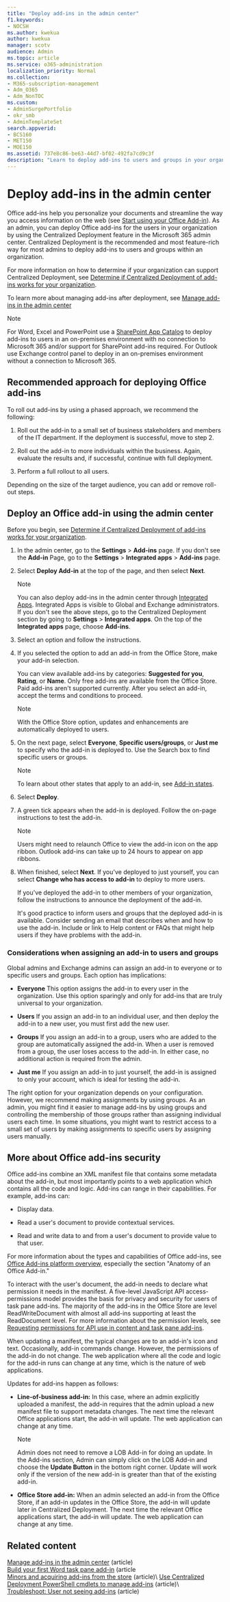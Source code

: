 ```yaml
---
title: "Deploy add-ins in the admin center"
f1.keywords:
- NOCSH
ms.author: kwekua
author: kwekua
manager: scotv
audience: Admin
ms.topic: article
ms.service: o365-administration
localization_priority: Normal
ms.collection: 
- M365-subscription-management 
- Adm_O365
- Adm_NonTOC
ms.custom: 
- AdminSurgePortfolio
- okr_smb
- AdminTemplateSet
search.appverid:
- BCS160
- MET150
- MOE150
ms.assetid: 737e8c86-be63-44d7-bf02-492fa7cd9c3f
description: "Learn to deploy add-ins to users and groups in your organization by using Centralized Deployment in the admin center."
---
```


# Deploy add-ins in the admin center

Office add-ins help you personalize your documents and streamline the way you access information on the web (see [Start using your Office Add-in](https://support.microsoft.com/office/82e665c4-6700-4b56-a3f3-ef5441996862)). As an admin, you can deploy Office add-ins for the users in your organization by using the Centralized Deployment feature in the Microsoft 365 admin center. Centralized Deployment is the recommended and most feature-rich way for most admins to deploy add-ins to users and groups within an organization.

For more information on how to determine if your organization can support Centralized Deployment, see [Determine if Centralized Deployment of add-ins works for your organization](centralized-deployment-of-add-ins.md).

To learn more about managing add-ins after deployment, see [Manage add-ins in the admin center](manage-addins-in-the-admin-center.md)
  
> [!NOTE]
>  For Word, Excel and PowerPoint use a [SharePoint App Catalog](/office/dev/add-ins/publish/publish-task-pane-and-content-add-ins-to-an-add-in-catalog) to deploy add-ins to users in an on-premises environment with no connection to Microsoft 365 and/or support for SharePoint add-ins required. For Outlook use Exchange control panel to deploy in an on-premises environment without a connection to Microsoft 365.
  
## Recommended approach for deploying Office add-ins

To roll out add-ins by using a phased approach, we recommend the following:
  
1. Roll out the add-in to a small set of business stakeholders and members of the IT department. If the deployment is successful, move to step 2.
    
2. Roll out the add-in to more individuals within the business. Again, evaluate the results and, if successful, continue with full deployment.
    
3. Perform a full rollout to all users.
    
Depending on the size of the target audience, you can add or remove roll-out steps.
  
## Deploy an Office add-in using the admin center

Before you begin, see [Determine if Centralized Deployment of add-ins works for your organization](centralized-deployment-of-add-ins.md).
  
1. In the admin center, go to the **Settings** \> **Add-ins** page. If you don't see the **Add-in** Page, go to the **Settings** \> **Integrated apps** \> **Add-ins** page.

2. Select **Deploy Add-in** at the top of the page, and then select **Next**.

    > [!NOTE]
    > You can also deploy add-ins in the admin center through [Integrated Apps](test-and-deploy-microsoft-365-apps.md). Integrated Apps is visible to Global and Exchange administrators. If you don't see the above steps, go to the Centralized Deployment section by going to **Settings** > **Integrated apps**. On the top of the **Integrated apps** page, choose **Add-ins**.

3. Select an option and follow the instructions.
  
4. If you selected the option to add an add-in from the Office Store, make your add-in selection. </br>

    You can view available add-ins by categories: **Suggested for you**, **Rating**, or **Name**. Only free add-ins are available from the Office Store. Paid add-ins aren't supported currently. After you select an add-in, accept the terms and conditions to proceed. <br/> 

    > [!NOTE]
    > With the Office Store option, updates and enhancements are automatically deployed to users.

5. On the next page, select **Everyone**, **Specific users/groups**, or **Just me** to specify who the add-in is deployed to. Use the Search box to find specific users or groups. <br/>

    > [!NOTE]
    > To learn about other states that apply to an add-in, see [Add-in states](./manage-addins-in-the-admin-center.md).
  
6. Select **Deploy**.
  
7. A green tick appears when the add-in is deployed. Follow the on-page instructions to test the add-in.

    > [!NOTE]
    > Users might need to relaunch Office to view the add-in icon on the app ribbon. Outlook add-ins can take up to 24 hours to appear on app ribbons.

8. When finished, select **Next**. If you've deployed to just yourself, you can select **Change who has access to add-in** to deploy to more users.

    If you've deployed the add-in to other members of your organization, follow the instructions to announce the deployment of the add-in. <br/>
  
    It's good practice to inform users and groups that the deployed add-in is available. Consider sending an email that describes when and how to use the add-in. Include or link to Help content or FAQs that might help users if they have problems with the add-in.
  
### Considerations when assigning an add-in to users and groups

Global admins and Exchange admins can assign an add-in to everyone or to specific users and groups. Each option has implications:
  
- **Everyone** This option assigns the add-in to every user in the organization. Use this option sparingly and only for add-ins that are truly universal to your organization.

- **Users** If you assign an add-in to an individual user, and then deploy the add-in to a new user, you must first add the new user.

- **Groups** If you assign an add-in to a group, users who are added to the group are automatically assigned the add-in. When a user is removed from a group, the user loses access to the add-in. In either case, no additional action is required from the admin.

- **Just me** If you assign an add-in to just yourself, the add-in is assigned to only your account, which is ideal for testing the add-in.

The right option for your organization depends on your configuration. However, we recommend making assignments by using groups. As an admin, you might find it easier to manage add-ins by using groups and controlling the membership of those groups rather than assigning individual users each time. In some situations, you might want to restrict access to a small set of users by making assignments to specific users by assigning users manually.
  
## More about Office add-ins security

Office add-ins combine an XML manifest file that contains some metadata about the add-in, but most importantly points to a web application which contains all the code and logic. Add-ins can range in their capabilities. For example, add-ins can:
  
- Display data.

- Read a user's document to provide contextual services.

- Read and write data to and from a user's document to provide value to that user.

For more information about the types and capabilities of Office add-ins, see [Office Add-ins platform overview](/office/dev/add-ins/overview/office-add-ins), especially the section "Anatomy of an Office Add-in."
  
To interact with the user's document, the add-in needs to declare what permission it needs in the manifest. A five-level JavaScript API access-permissions model provides the basis for privacy and security for users of task pane add-ins. The majority of the add-ins in the Office Store are level ReadWriteDocument with almost all add-ins supporting at least the ReadDocument level. For more information about the permission levels, see [Requesting permissions for API use in content and task pane add-ins](/office/dev/add-ins/develop/requesting-permissions-for-api-use-in-content-and-task-pane-add-ins).
  
When updating a manifest, the typical changes are to an add-in's icon and text. Occasionally, add-in commands change. However, the permissions of the add-in do not change. The web application where all the code and logic for the add-in runs can change at any time, which is the nature of web applications.
  
Updates for add-ins happen as follows:
  
- **Line-of-business add-in:** In this case, where an admin explicitly uploaded a manifest, the add-in requires that the admin upload a new manifest file to support metadata changes. The next time the relevant Office applications start, the add-in will update. The web application can change at any time.

    > [!NOTE]
    > Admin does not need to remove a LOB Add-in for doing an update.   In the Add-ins section, Admin can simply click on the LOB Add-in and choose the **Update Button** in the bottom right corner. Update will work only if the version of the new add-in is greater than that of the existing add-in.

- **Office Store add-in:** When an admin selected an add-in from the Office Store, if an add-in updates in the Office Store, the add-in will update later in Centralized Deployment. The next time the relevant Office applications start, the add-in will update. The web application can change at any time.
  
## Related content

[Manage add-ins in the admin center](manage-addins-in-the-admin-center.md) (article)\
[Build your first Word task pane add-in](/office/dev/add-ins/quickstarts/word-quickstart?tabs=yeomangenerator) (article\
[Minors and acquiring add-ins from the store](minors-and-acquiring-addins-from-the-store.md) (article)\ 
[Use Centralized Deployment PowerShell cmdlets to manage add-ins](../../enterprise/use-the-centralized-deployment-powershell-cmdlets-to-manage-add-ins.md) (article)\  
[Troubleshoot: User not seeing add-ins](/office365/troubleshoot/access-management/user-not-seeing-add-ins) (article)